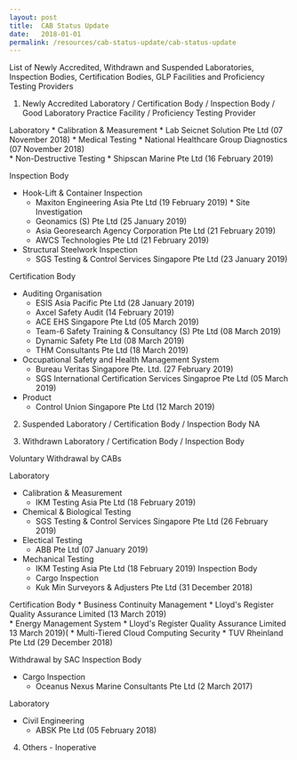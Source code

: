 ```yaml
---
layout: post
title:  CAB Status Update
date:   2018-01-01
permalink: /resources/cab-status-update/cab-status-update
---
```

List of Newly Accredited, Withdrawn and Suspended Laboratories, Inspection Bodies, Certification Bodies, GLP Facilities and Proficiency Testing Providers
1. Newly Accredited Laboratory / Certification Body / Inspection Body / Good Laboratory Practice Facility / Proficiency Testing Provider 

Laboratory
    * Calibration & Measurement
     * Lab Seicnet Solution Pte Ltd (07 November 2018)
    * Medical Testing
     * National Healthcare Group Diagnostics (07 November 2018)     
    * Non-Destructive Testing
     * Shipscan Marine Pte Ltd (16 February 2019)

Inspection Body

   * Hook-Lift & Container Inspection
     * Maxiton Engineering Asia Pte Ltd (19 February 2019)
    * Site Investigation
     * Geonamics (S) Pte Ltd (25 January 2019)
     * Asia Georesearch Agency Corporation Pte Ltd (21 February 2019)      
     * AWCS Technologies Pte Ltd (21 February 2019)
   * Structural Steelwork Inspection
     * SGS Testing & Control Services Singapore Pte Ltd (23 January 2019)
   
Certification Body    
   * Auditing Organisation 
     * ESIS Asia Pacific Pte Ltd (28 January 2019)  
     * Axcel Safety Audit (14 February 2019)  
     * ACE EHS Singapore Pte Ltd (05 March 2019)  
     * Team-6 Safety Training & Consultancy (S) Pte Ltd (08 March 2019)
     * Dynamic Safety Pte Ltd (08 March 2019)  
     * THM Consultants Pte Ltd (18 March 2019)  
   * Occupational Safety and Health Management System 
     * Bureau Veritas Singapore Pte. Ltd. (27 February 2019)
     * SGS International Certification Services Singaproe Pte Ltd (05 March 2019)
   * Product
     * Control Union Singapore Pte Ltd (12 March 2019)

 
2. Suspended Laboratory / Certification Body / Inspection Body 
                                                 NA


3. Withdrawn Laboratory / Certification Body / Inspection Body 

Voluntary Withdrawal by CABs

Laboratory

   * Calibration & Measurement
        * IKM Testing Asia Pte Ltd (18 February 2019)
   * Chemical & Biological Testing
        * SGS Testing & Control Services Singapore Pte Ltd (26 February 2019)
   * Electical Testing
        * ABB Pte Ltd (07 January 2019)
   * Mechanical Testing
        * IKM Testing Asia Pte Ltd (18 February 2019)
Inspection Body
     * Cargo Inspection
      * Kuk Min Surveyors & Adjusters Pte Ltd (31 December 2018)


Certification Body
    *  Business Continuity Management
        * Lloyd's Register Quality Assurance Limited (13 March 2019)  
    * Energy Management System
        * Lloyd's Register Quality Assurance Limited 13 March 2019)(
    * Multi-Tiered Cloud Computing Security
       * TUV Rheinland Pte Ltd (29 December 2018)
  
Withdrawal by SAC
Inspection Body
   * Cargo Inspection
      * Oceanus Nexus Marine Consultants Pte Ltd (2 March 2017)
   
Laboratory
  * Civil Engineering
    * ABSK Pte Ltd (05 February 2018)

 4. Others - Inoperative

